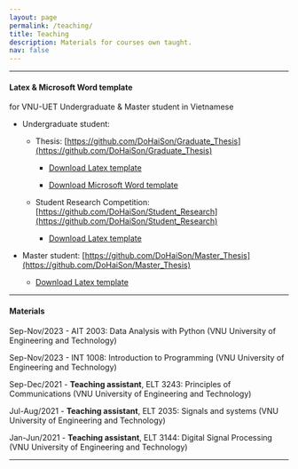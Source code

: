 ```yaml
---
layout: page
permalink: /teaching/
title: Teaching
description: Materials for courses own taught.
nav: false
---
```


---

<h4>Latex & Microsoft Word template</h4> for VNU-UET Undergraduate & Master student in Vietnamese

- Undergraduate student: 
    - Thesis: [https://github.com/DoHaiSon/Graduate_Thesis](https://github.com/DoHaiSon/Graduate_Thesis)

        - [Download Latex template](https://github.com/DoHaiSon/Graduate_Thesis/archive/refs/heads/master.zip)

        - [Download Microsoft Word template](https://github.com/DoHaiSon/Graduate_Thesis/raw/master/Word_template.docx)
    
    - Student Research Competition: [https://github.com/DoHaiSon/Student_Research](https://github.com/DoHaiSon/Student_Research)

        - [Download Latex template](https://github.com/DoHaiSon/Student_Research/archive/refs/heads/master.zip)

- Master student: [https://github.com/DoHaiSon/Master_Thesis](https://github.com/DoHaiSon/Master_Thesis)

    - [Download Latex template](https://github.com/DoHaiSon/Master_Thesis/archive/refs/heads/master.zip)

---

<h4>Materials</h4>

Sep-Nov/2023 - AIT 2003: Data Analysis with Python (VNU University of Engineering and Technology)

Sep-Nov/2023 - INT 1008: Introduction to Programming (VNU University of Engineering and Technology)

Sep-Dec/2021 - **Teaching assistant**, ELT 3243: Principles of Communications (VNU University of Engineering and Technology)

Jul-Aug/2021 - **Teaching assistant**, ELT 2035: Signals and systems (VNU University of Engineering and Technology)

Jan-Jun/2021 - **Teaching assistant**, ELT 3144: Digital Signal Processing (VNU University of Engineering and Technology)

---